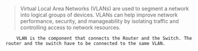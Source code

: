 > Virtual Local Area Networks (VLANs) are used to segment a network into logical groups of devices. VLANs can help improve network performance, security, and manageability by isolating traffic and controlling access to network resources.

```terminal
    VLAN is the component that connects the Router and the Switch. The router and the switch have to be connected to the same VLAN.
```